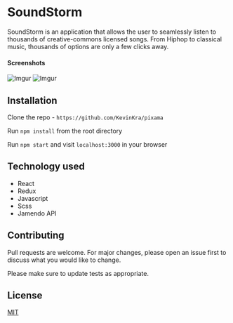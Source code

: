 # SoundStorm

SoundStorm is an application that allows the user to seamlessly listen to thousands of creative-commons licensed songs. From Hiphop to classical music, thousands of options are only a few clicks away.

#### Screenshots

![Imgur](https://i.imgur.com/q7DEclX.png)
![Imgur](https://i.imgur.com/595ziko.png)

## Installation

Clone the repo - `https://github.com/KevinKra/pixama`

Run `npm install` from the root directory

Run `npm start` and visit `localhost:3000` in your browser

## Technology used

- React
- Redux
- Javascript
- Scss
- Jamendo API

## Contributing

Pull requests are welcome. For major changes, please open an issue first to discuss what you would like to change.

Please make sure to update tests as appropriate.

## License

[MIT](https://choosealicense.com/licenses/mit/)
